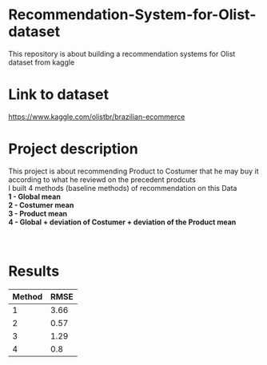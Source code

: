 # Recommendation-System-for-Olist-dataset

This repository is about building a recommendation systems for Olist dataset from kaggle

# Link to dataset <br>
https://www.kaggle.com/olistbr/brazilian-ecommerce <br>
# Project description <br>
This project is about recommending Product to Costumer that he may buy it according to what he reviewd on the precedent prodcuts<br>
I built 4 methods (baseline methods) of recommendation on this Data<br>
<b>1 - Global mean</b><br>
<b>2 - Costumer mean</b><br>
<b>3 - Product mean</b><br>
<b>4 - Global + deviation of Costumer + deviation of the Product mean</b><br><br><br>

# Results


| Method        | RMSE          |
| ------------- | ------------- |
| 1             | 3.66          |
| 2             | 0.57          |
| 3             | 1.29          |
| 4             | 0.8           |
